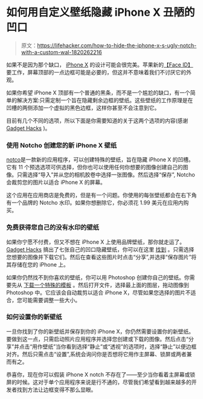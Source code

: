 # 如何用自定义壁纸隐藏 iPhone X 丑陋的凹口

> 原文：<https://lifehacker.com/how-to-hide-the-iphone-x-s-ugly-notch-with-a-custom-wal-1820262216>

如果不是因为那个缺口， [iPhone X](https://lifehacker.com/iphone-x-tips-and-tricks-you-need-to-know-right-now-1820086402) 的设计可能会很完美。苹果新的[【Face ID】](https://lifehacker.com/what-you-need-to-know-about-face-id-on-the-iphone-x-1804641406)要工作，屏幕顶部的一点边框可能是必要的，但这并不意味着我们不讨厌它的外观。



如果你希望 iPhone X 顶部有一个普通的黑条，而不是一个尴尬的缺口，有一个简单的解决方案:只需定制一个旨在隐藏剩余边框的壁纸。这些壁纸的工作原理是在凹槽的两侧添加一个虚拟的黑色边框，这样你甚至不会注意到它。

目前有几个不同的选项，所以下面是你需要知道的关于这两个选项的内容(感谢 [Gadget Hacks](https://ios.gadgethacks.com/how-to/these-iphone-x-glitch-wallpapers-can-completely-hide-notch-0181026/) )。

### 使用 Notcho 创建您的新 iPhone X 壁纸

[notco](https://itunes.apple.com/us/app/notcho/id1294836169?mt=8)是一款新的应用程序，可以创建特殊的壁纸，旨在隐藏 iPhone X 的凹槽。它有 11 个预选选项可供选择，但你也可以使用任何你想要的图像创建自己的图像。只需选择“导入”并从您的相机胶卷中选择一张图像。然后选择“保存”, Notcho 会裁剪您的图片以适合 iPhone X 的屏幕。

这个应用在应用商店是免费的，但是有一个问题。你使用的每张壁纸都会在右下角有一个品牌的 Notcho 水印。如果你想删除它，你必须花 1.99 美元在应用内购买。

### 免费获得您自己的没有水印的壁纸

如果你宁愿不付费，但又不想在 iPhone X 上使用品牌壁纸，那你就走运了。 [Gadget Hacks](https://ios.gadgethacks.com/how-to/these-iphone-x-glitch-wallpapers-can-completely-hide-notch-0181026/) 搞出了七张自己的凹口隐藏壁纸，你可以在这里 [找到](https://www.mediafire.com/folder/o2wqqftfedrjh/Notchless_Wallpapers) 。只需选择您想要的图像并下载它们。然后在查看这些图片时点击“分享”,并选择“保存图片”将其存储在您的 iPhone 上。

如果你仍然找不到你喜欢的壁纸，你可以用 Photoshop 创建你自己的壁纸。你需要先从 [下载一个特殊的模板](http://www.mediafire.com/file/i3pgcfaz85n6nxa/NotchlessWallpapers-GadgetHacks.psd) 。然后打开文件，选择最上面的图层，拖动图像到 Photoshop 中。它应该会自动裁剪以适合 iPhone X，尽管如果您选择的图片不适合，您可能需要调整一些大小。

### 如何设置你的新壁纸

一旦你找到了你的新壁纸并保存到你的 iPhone X，你仍然需要设置你的新壁纸。要做到这一点，只需启动照片应用程序并选择您创建或下载的图像。然后点击“分享”并点击“用作壁纸”当你看到选择“静止”或“透视”的选项时，选择“静止”以便边框对齐。然后只需点击“设置”,系统会询问你是否想将它用作主屏幕、锁屏或两者兼而有之。

恭喜你，现在你可以假装 iPhone X notch 不存在了——至少当你看着主屏幕或锁屏的时候。这对于单个应用程序来说是行不通的，尽管我们希望看到越来越多的开发者找到方法让边框变得不那么显眼。